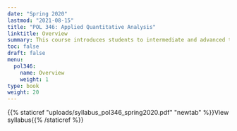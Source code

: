 ```yaml
---
date: "Spring 2020"
lastmod: "2021-08-15"
title: "POL 346: Applied Quantitative Analysis"
linktitle: Overview
summary: This course introduces students to intermediate and advanced topics in quantitative and computational methodology in social science, such as quasi-experimental designs for causal inference, text analysis, and generalized least squares regression models. I was teaching assistant for two sections. Students' evaluations average 4.5/5
toc: false
draft: false
menu:
  pol346:
    name: Overview
    weight: 1
type: book
weight: 20
---
```



{{% staticref "uploads/syllabus_pol346_spring2020.pdf" "newtab" %}}View syllabus{{% /staticref %}}
